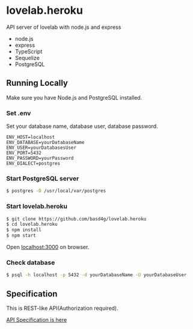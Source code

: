 # lovelab.heroku

API server of lovelab with node.js and express

- node.js
 - express
 - TypeScript
 - Sequelize
- PostgreSQL

## Running Locally

Make sure you have Node.js and PostgreSQL installed.

### Set .env

Set your database name, database user, database password.

```.env
ENV_HOST=localhost
ENV_DATABASE=yourDatabaseName
ENV_USER=yourDatabasesUser
ENV_PORT=5432
ENV_PASSWORD=yourPassword
ENV_DIALECT=postgres
```

### Start PostgreSQL server

```sh
$ postgres -D /usr/local/var/postgres
```

### Start lovelab.heroku

```sh
$ git clone https://github.com/basd4g/lovelab.heroku
$ cd lovelab.heroku
$ npm install
$ npm start
```

Open [localhost:3000](http://localhost:3000/) on browser.

### Check database

```sh
$ psql -h localhost -p 5432 -d yourDatabaseName -U yourDatabaseUser
```

## Specification

This is REST-like API(Authorization required).

[API Specification is here](documents/apiSpec.md)

